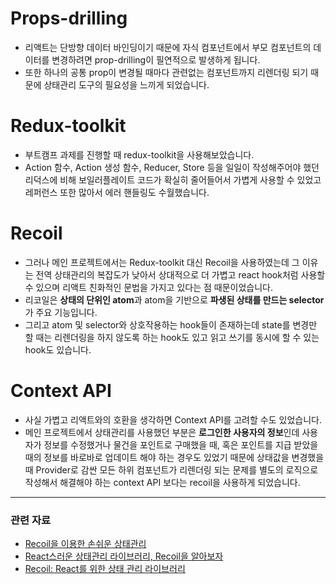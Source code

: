 # Props-drilling

- 리액트는 단방향 데이터 바인딩이기 때문에 자식 컴포넌트에서 부모 컴포넌트의 데이터를 변경하려면 prop-drilling이 필연적으로 발생하게 됩니다.
- 또한 하나의 공통 prop이 변경될 때마다 관련없는 컴포넌트까지 리렌더링 되기 때문에 상태관리 도구의 필요성을 느끼게 되었습니다.

# Redux-toolkit

- 부트캠프 과제를 진행할 때 redux-toolkit을 사용해보았습니다.
- Action 함수, Action 생성 함수, Reducer, Store 등을 일일이 작성해주어야 했던 리덕스에 비해 보일러플레이트 코드가 확실히 줄어들어서 가볍게 사용할 수 있었고 레퍼런스 또한 많아서 에러 핸들링도 수월했습니다.

# Recoil

- 그러나 메인 프로젝트에서는 Redux-toolkit 대신 Recoil을 사용하였는데 그 이유는 전역 상태관리의 복잡도가 낮아서 상대적으로 더 가볍고 react hook처럼 사용할 수 있으며 리액트 친화적인 문법을 가지고 있다는 점 때문이었습니다.
- 리코일은 **상태의 단위인 atom**과 atom을 기반으로 **파생된 상태를 만드는 selector**가 주요 기능입니다.
- 그리고 atom 및 selector와 상호작용하는 hook들이 존재하는데 state를 변경만 할 때는 리렌더링을 하지 않도록 하는 hook도 있고 읽고 쓰기를 동시에 할 수 있는 hook도 있습니다.

# Context API

- 사실 가볍고 리액트와의 호환을 생각하면 Context API를 고려할 수도 있었습니다.
- 메인 프로젝트에서 상태관리를 사용했던 부분은 **로그인한 사용자의 정보**인데 사용자가 정보를 수정했거나 물건을 포인트로 구매했을 때, 혹은 포인트를 지급 받았을 때의 정보를 바로바로 업데이트 해야 하는 경우도 있었기 때문에 상태값을 변경했을 때 Provider로 감싼 모든 하위 컴포넌트가 리렌더링 되는 문제를 별도의 로직으로 작성해서 해결해야 하는 context API 보다는 recoil을 사용하게 되었습니다.


---
### 관련 자료

- [Recoil을 이용한 손쉬운 상태관리](https://techblog.yogiyo.co.kr/recoil%EC%9D%84-%EC%9D%B4%EC%9A%A9%ED%95%9C-%EC%86%90%EC%89%AC%EC%9A%B4-%EC%83%81%ED%83%9C%EA%B4%80%EB%A6%AC-b70b32650582)
- [React스러운 상태관리 라이브러리, Recoil을 알아보자](https://leego.tistory.com/entry/React-%EC%83%81%ED%83%9C%EA%B4%80%EB%A6%AC%EC%9D%98-%EB%AF%B8%EB%9E%98-Recoil%EC%9D%84-%EC%95%8C%EC%95%84%EB%B3%B4%EC%9E%90)
- [Recoil: React를 위한 상태 관리 라이브러리](https://wit.nts-corp.com/2022/10/13/6586)
